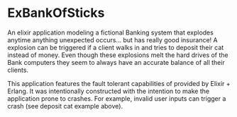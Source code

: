 # ExBankOfSticks

An elixir application modeling a fictional Banking system that explodes anytime anything
unexpected occurs... but has really good insurance!  A explosion can be triggered
if a client walks in and tries to deposit their cat instead of money. Even though these
explosions melt the hard drives of the Bank computers they seem to always have an accurate
balance of all their clients.

This application features the fault tolerant capabilities of provided by Elixir +
Erlang. It was intentionally constructed with the intention to make the application
prone to crashes. For example, invalid user inputs can trigger a crash
(see deposit cat example above).
